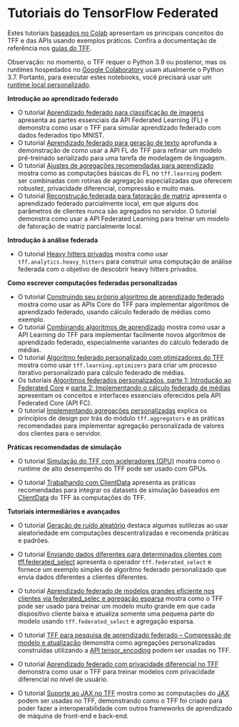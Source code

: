 # Tutoriais do TensorFlow Federated

Estes tutoriais [baseados no Colab](https://colab.research.google.com/) apresentam os principais conceitos do TFF e das APIs usando exemplos práticos. Confira a documentação de referência nos [guias do TFF](../get_started.md).

Observação: no momento, o TFF requer o Python 3.9 ou posterior, mas os runtimes hospedados no [Google Colaboratory](https://research.google.com/colaboratory/) usam atualmente o Python 3.7. Portanto, para executar estes notebooks, você precisará usar um [runtime local personalizado](https://research.google.com/colaboratory/local-runtimes.html).

**Introdução ao aprendizado federado**

- O tutorial [Aprendizado federado para classificação de imagens](federated_learning_for_image_classification.ipynb) apresenta as partes essenciais da API Federated Learning (FL) e demonstra como usar o TFF para simular aprendizado federado com dados federados tipo MNIST.
- O tutorial [Aprendizado federado para geração de texto](federated_learning_for_text_generation.ipynb) aprofunda a demonstração de como usar a API FL do TFF para refinar um modelo pré-treinado serializado para uma tarefa de modelagem de linguagem.
- O tutorial [Ajustes de agregações recomendadas para aprendizado](tuning_recommended_aggregators.ipynb) mostra como as computações básicas do FL no `tff.learning` podem ser combinadas com rotinas de agregação especializadas que oferecem robustez, privacidade diferencial, compressão e muito mais.
- O tutorial [Reconstrução federada para fatoração de matriz](federated_reconstruction_for_matrix_factorization.ipynb) apresenta o aprendizado federado parcialmente local, em que alguns dos parâmetros de clientes nunca são agregados no servidor. O tutorial demonstra como usar a API Federated Learning para treinar um modelo de fatoração de matriz parcialmente local.

**Introdução à análise federada**

- O tutorial [Heavy hitters privados](private_heavy_hitters.ipynb) mostra como usar `tff.analytics.heavy_hitters` para construir uma computação de análise federada com o objetivo de descobrir heavy hitters privados.

**Como escrever computações federadas personalizadas**

- O tutorial [Construindo seu próprio algoritmo de aprendizado federado](building_your_own_federated_learning_algorithm.ipynb) mostra como usar as APIs Core do TFF para implementar algoritmos de aprendizado federado, usando cálculo federado de médias como exemplo.
- O tutorial [Combinando algoritmos de aprendizado](composing_learning_algorithms.ipynb) mostra como usar a API Learning do TFF para implementar facilmente novos algoritmos de aprendizado federado, especialmente variantes do cálculo federado de médias.
- O tutorial [Algoritmo federado personalizado com otimizadores do TFF](custom_federated_algorithm_with_tff_optimizers.ipynb) mostra como usar `tff.learning.optimizers` para criar um processo iterativo personalizado para cálculo federado de médias.
- Os tutoriais [Algoritmos federados personalizados, parte 1: Introdução ao Federated Core](custom_federated_algorithms_1.ipynb) e [parte 2: Implementando o cálculo federado de médias](custom_federated_algorithms_2.ipynb) apresentam os conceitos e interfaces essenciais oferecidos pela API Federated Core (API FC).
- O tutorial [Implementando agregações personalizadas](custom_aggregators.ipynb) explica os princípios de design por trás do módulo `tff.aggregators` e as práticas recomendadas para implementar agregação personalizada de valores dos clientes para o servidor.

**Práticas recomendadas de simulação**

- O tutorial [Simulação do TFF com aceleradores (GPU)](simulations_with_accelerators.ipynb) mostra como o runtime de alto desempenho do TFF pode ser usado com GPUs.

- O tutorial [Trabalhando com ClientData](working_with_client_data.ipynb) apresenta as práticas recomendadas para integrar os datasets de simulação baseados em [ClientData](https://www.tensorflow.org/federated/api_docs/python/tff/simulation/datasets/ClientData) do TFF às computações do TFF.

**Tutoriais intermediários e avançados**

- O tutorial [Geração de ruído aleatório](random_noise_generation.ipynb) destaca algumas sutilezas ao usar aleatoriedade em computações descentralizadas e recomenda práticas e padrões.

- O tutorial [Enviando dados diferentes para determinados clientes com tff.federated_select](federated_select.ipynb) apresenta o operador `tff.federated_select` e fornece um exemplo simples de algoritmo federado personalizado que envia dados diferentes a clientes diferentes.

- O tutorial [Aprendizado federado de modelos grandes eficiente nos clientes via federated_selec e agregação esparsa](sparse_federated_learning.ipynb) mostra como o TFF pode ser usado para treinar um modelo muito grande em que cada dispositivo cliente baixa e atualiza somente uma pequena parte do modelo usando `tff.federated_select` e agregação esparsa.

- O tutorial [TFF para pesquisa de aprendizado federado – Compressão de modelo e atualização](tff_for_federated_learning_research_compression.ipynb) demonstra como agregações personalizadas construídas utilizando a [API tensor_encoding](https://github.com/tensorflow/model-optimization/tree/master/tensorflow_model_optimization/python/core/internal/tensor_encoding) podem ser usadas no TFF.

- O tutorial [Aprendizado federado com privacidade diferencial no TFF](federated_learning_with_differential_privacy.ipynb) demonstra como usar o TFF para treinar modelos com privacidade diferencial no nível de usuário.

- O tutorial [Suporte ao JAX no TFF](../tutorials/jax_support.ipynb) mostra como as computações do [JAX](https://github.com/google/jax) podem ser usadas no TFF, demonstrando como o TFF foi criado para poder fazer a interoperabilidade com outros frameworks de aprendizado de máquina de front-end e back-end.
